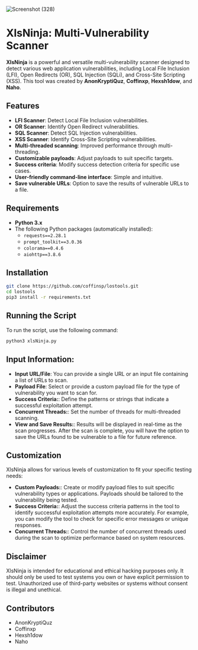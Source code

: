 ![Screenshot (328)](https://github.com/user-attachments/assets/788bbddf-02ad-49c7-89e7-e1979a8c92ab)
# XlsNinja: Multi-Vulnerability Scanner

**XlsNinja** is a powerful and versatile multi-vulnerability scanner designed to detect various web application vulnerabilities, including Local File Inclusion (LFI), Open Redirects (OR), SQL Injection (SQLi), and Cross-Site Scripting (XSS). This tool was created by **AnonKryptiQuz**, **Coffinxp**, **Hexsh1dow**, and **Naho**.

## Features

- **LFI Scanner**: Detect Local File Inclusion vulnerabilities.
- **OR Scanner**: Identify Open Redirect vulnerabilities.
- **SQL Scanner**: Detect SQL Injection vulnerabilities.
- **XSS Scanner**: Identify Cross-Site Scripting vulnerabilities.
- **Multi-threaded scanning**: Improved performance through multi-threading.
- **Customizable payloads**: Adjust payloads to suit specific targets.
- **Success criteria**: Modify success detection criteria for specific use cases.
- **User-friendly command-line interface**: Simple and intuitive.
- **Save vulnerable URLs**: Option to save the results of vulnerable URLs to a file.

## Requirements

- **Python 3.x**
- The following Python packages (automatically installed):
  - `requests==2.28.1`
  - `prompt_toolkit==3.0.36`
  - `colorama==0.4.6`
  - `aiohttp==3.8.6`

## Installation

```bash
git clone https://github.com/coffinsp/lostools.git
cd lostools
pip3 install -r requirements.txt
```
## Running the Script

To run the script, use the following command:

```bash
python3 xlsNinja.py
```
## Input Information:

- **Input URL/File**: You can provide a single URL or an input file containing a list of URLs to scan.
- **Payload File**: Select or provide a custom payload file for the type of vulnerability you want to scan for.
- **Success Criteria:**:  Define the patterns or strings that indicate a successful exploitation attempt.
- **Concurrent Threads:**: Set the number of threads for multi-threaded scanning.
- **View and Save Results:**: Results will be displayed in real-time as the scan progresses.
After the scan is complete, you will have the option to save the URLs found to be vulnerable to a file for future reference.

## Customization

XlsNinja allows for various levels of customization to fit your specific testing needs:
- **Custom Payloads:**: Create or modify payload files to suit specific vulnerability types or applications. Payloads should be tailored to the vulnerability being tested.
- **Success Criteria:**: Adjust the success criteria patterns in the tool to identify successful exploitation attempts more accurately. For example, you can modify the tool to check for specific error messages or unique responses.
- **Concurrent Threads:**:  Control the number of concurrent threads used during the scan to optimize performance based on system resources.

## Disclaimer

XlsNinja is intended for educational and ethical hacking purposes only. It should only be used to test systems you own or have explicit permission to test. Unauthorized use of third-party websites or systems without consent is illegal and unethical.

## Contributors
- AnonKryptiQuz
- Coffinxp
- Hexsh1dow
- Naho

